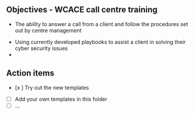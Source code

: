 ## Objectives - WCACE call centre training
* The ability to answer a call from a client and follow the procedures set out by centre management
- Using currently developed playbooks to assist a client in solving their cyber security issues
- 
## Action items
- [x ] Try out the new templates
- [ ] Add your own templates in this folder
- [ ] …
